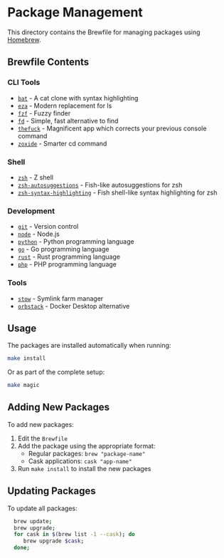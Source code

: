 # Package Management

This directory contains the Brewfile for managing packages using [Homebrew](https://brew.sh).

## Brewfile Contents

### CLI Tools
- [`bat`](https://github.com/sharkdp/bat) - A cat clone with syntax highlighting
- [`eza`](https://github.com/eza-community/eza) - Modern replacement for ls
- [`fzf`](https://github.com/junegunn/fzf) - Fuzzy finder
- [`fd`](https://github.com/sharkdp/fd) - Simple, fast alternative to find
- [`thefuck`](https://github.com/nvbn/thefuck) - Magnificent app which corrects your previous console command
- [`zoxide`](https://github.com/ajeetdsouza/zoxide) - Smarter cd command

### Shell
- [`zsh`](https://www.zsh.org) - Z shell
- [`zsh-autosuggestions`](https://github.com/zsh-users/zsh-autosuggestions) - Fish-like autosuggestions for zsh
- [`zsh-syntax-highlighting`](https://github.com/zsh-users/zsh-syntax-highlighting) - Fish shell-like syntax highlighting for zsh

### Development
- [`git`](https://git-scm.com) - Version control
- [`node`](https://nodejs.org) - Node.js
- [`python`](https://www.python.org) - Python programming language
- [`go`](https://go.dev) - Go programming language
- [`rust`](https://www.rust-lang.org) - Rust programming language
- [`php`](https://www.php.net) - PHP programming language

### Tools
- [`stow`](https://www.gnu.org/software/stow/) - Symlink farm manager
- [`orbstack`](https://orbstack.dev) - Docker Desktop alternative

## Usage

The packages are installed automatically when running:
```bash
make install
```

Or as part of the complete setup:
```bash
make magic
```

## Adding New Packages

To add new packages:
1. Edit the `Brewfile`
2. Add the package using the appropriate format:
   - Regular packages: `brew "package-name"`
   - Cask applications: `cask "app-name"`
3. Run `make install` to install the new packages

## Updating Packages

To update all packages:
```bash
  brew update;
  brew upgrade;
  for cask in $(brew list -1 --cask); do
     brew upgrade $cask;
  done;
``` 
